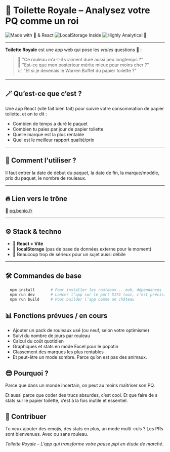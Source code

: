 # 🧻 Toilette Royale – Analysez votre PQ comme un roi

![Made with 💩 & React](https://img.shields.io/badge/Made%20with-%F0%9F%92%A9%20%26%20React-blueviolet)
![LocalStorage Inside](https://img.shields.io/badge/Storage-localStorage-yellow)
![Highly Analytical 🚽](https://img.shields.io/badge/Highly-Analytical%20%F0%9F%9A%BD-brightgreen)

---

**Toilette Royale** est une app web qui pose les *vraies* questions 💭 :

> 🧻 "Ce rouleau m’a-t-il vraiment duré aussi peu longtemps ?"  
> 💸 "Est-ce que mon postérieur mérite mieux pour moins cher ?"  
> 📈 "Et si je devenais le Warren Buffet du papier toilette ?"

---

## 🪄 Qu’est-ce que c’est ?

Une app React (vite fait bien fait) pour suivre votre consommation de papier toilette, et on te dit :
  - Combien de temps a duré le paquet
  - Combien tu paies par jour de papier toilette
  - Quelle marque est la plus rentable
  - Quel est le meilleur rapport qualité/prix

---

## 🤯 Comment l'utiliser ?
Il faut entrer la date de début du paquet, la date de fin, la marque/modéle, prix du paquet, le nombre de rouleaux.

---

## 🔥 Lien vers le trône

🧻 [pq.benio.fr](https://pq.benio.fr)

---

## ⚙️ Stack & techno

- 🧠 **React + Vite**
- 💾 **localStorage** (pas de base de données externe pour le moment)
- 👑 Beaucoup trop de sérieux pour un sujet aussi débile

---

## 🛠️ Commandes de base

```bash
  npm install       # Pour installer les rouleaux... euh, dépendances
  npm run dev       # Lancer l’app sur le port 5173 (oui, c’est précis)
  npm run build     # Pour builder l’app comme un château
```


## 📊 Fonctions prévues / en cours
- Ajouter un pack de rouleaux usé (ou neuf, selon votre optimisme)
- Suivi du nombre de jours par rouleau 
- Calcul du coût quotidien 
- Graphiques et stats en mode Excel pour le popotin 
- Classement des marques les plus rentables 
- Et peut-être un mode sombre. Parce qu’on est pas des animaux.

## 😎 Pourquoi ?
Parce que dans un monde incertain, on peut au moins maîtriser son PQ.

Et aussi parce que coder des trucs absurdes, c’est cool.
Et que faire de s stats sur le papier toilette, c’est à la fois inutile et essentiel.

## 🧻 Contribuer
Tu veux ajouter des emojis, des stats en plus, un mode multi-culs ?
Les PRs sont bienvenues. Avec ou sans rouleau.

_Toilette Royale – L’app qui transforme votre pause pipi en étude de marché_.